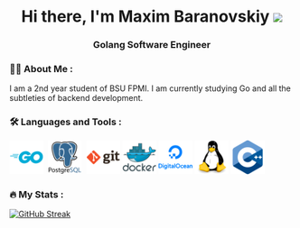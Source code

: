 <h1 align="center">Hi there, I'm Maxim Baranovskiy
<img src="https://github.com/blackcater/blackcater/raw/main/images/Hi.gif" height="32"/></h1>
<h3 align="center">Golang Software Engineer</h3>


### :man_technologist: About Me :
I am a 2nd year student of BSU FPMI. I am currently studying Go and all the subtleties of backend development.

### :hammer_and_wrench: Languages and Tools :

<div>
  <img src="https://github.com/devicons/devicon/blob/master/icons/go/go-original-wordmark.svg" title="Go" alt="Go" width="60" height="60"/>&nbsp;
  <img src="https://github.com/devicons/devicon/blob/master/icons/postgresql/postgresql-original-wordmark.svg" title="PostgreSQL" alt="PostgreSQL" width="60" height="60"/>&nbsp;
  <img src="https://github.com/devicons/devicon/blob/master/icons/git/git-original-wordmark.svg" title="Git" **alt="Git" width="60" height="60"/>
  <img src="https://github.com/devicons/devicon/blob/master/icons/docker/docker-original-wordmark.svg" title="Docker" **alt="Docker" width="60" height="60"/>
  <img src="https://github.com/devicons/devicon/blob/master/icons/digitalocean/digitalocean-original-wordmark.svg" title="DigitalOcean" **alt="DigitalOcean" width="60" height="60"/>
  <img src="https://github.com/devicons/devicon/blob/master/icons/linux/linux-original.svg" title="Linux" **alt="Linux" width="60" height="60"/>
  <img src="https://github.com/devicons/devicon/blob/master/icons/cplusplus/cplusplus-original.svg" title="C++" **alt="C++" width="60" height="60"/>
</div>

### :fire: My Stats :
[![GitHub Streak](http://github-readme-streak-stats.herokuapp.com?user=MaximBaranovskiy&theme=dark&background=000000)](https://git.io/streak-stats)
